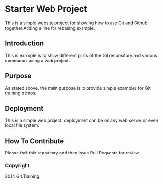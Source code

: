 # Starter Web Project

This is a simple website project for
showing how to use Git and Github together.Adding a line for rebasing example.

## Introduction

This is example is to show different parts
of the Git respository and various commands
using a web project.

## Purpose

As stated above, the main purpose is to 
provide simple examples for Git training
demos.


## Deployment

This is a simple web project, deployment
can be on any web server or even local
file system.

## How To Contribute

Please fork this repository and then issue Pull Requests for review.

### Copyright

2014 Git.Training.
